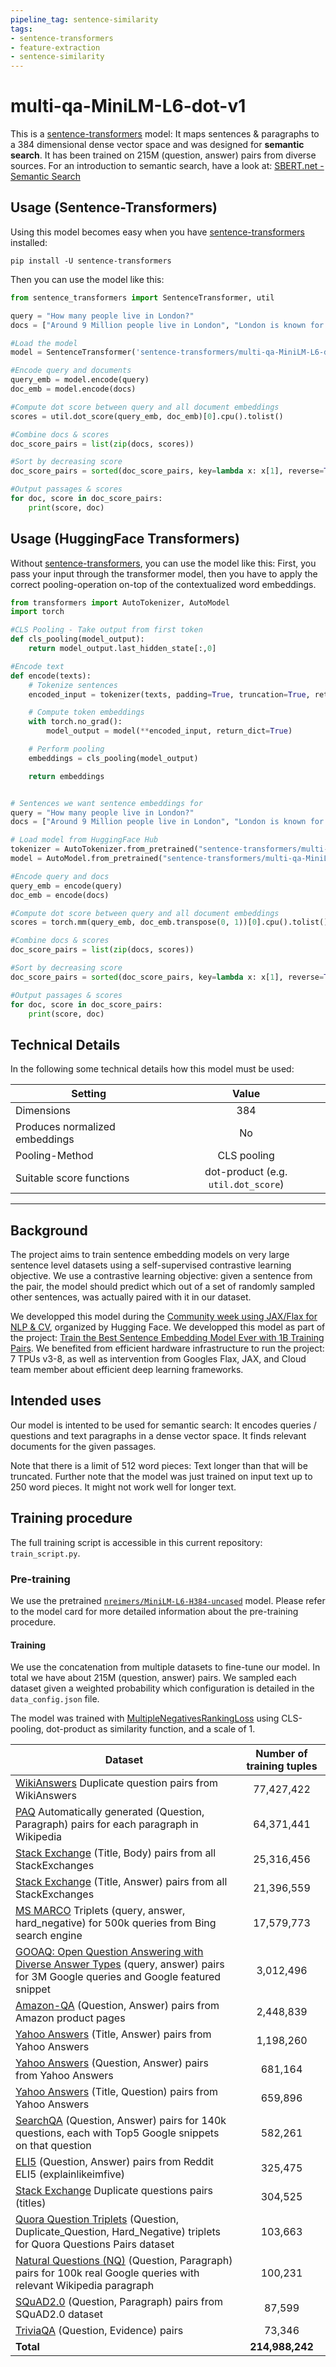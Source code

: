 ```yaml
---
pipeline_tag: sentence-similarity
tags:
- sentence-transformers
- feature-extraction
- sentence-similarity
---
```


# multi-qa-MiniLM-L6-dot-v1
This is a [sentence-transformers](https://www.SBERT.net) model: It maps sentences & paragraphs to a 384 dimensional dense vector space and was designed for **semantic search**. It has been trained on 215M (question, answer) pairs from diverse sources. For an introduction to semantic search, have a look at: [SBERT.net - Semantic Search](https://www.sbert.net/examples/applications/semantic-search/README.html)


## Usage (Sentence-Transformers)
Using this model becomes easy when you have [sentence-transformers](https://www.SBERT.net) installed:

```
pip install -U sentence-transformers
```

Then you can use the model like this:
```python
from sentence_transformers import SentenceTransformer, util

query = "How many people live in London?"
docs = ["Around 9 Million people live in London", "London is known for its financial district"]

#Load the model
model = SentenceTransformer('sentence-transformers/multi-qa-MiniLM-L6-dot-v1')

#Encode query and documents
query_emb = model.encode(query)
doc_emb = model.encode(docs)

#Compute dot score between query and all document embeddings
scores = util.dot_score(query_emb, doc_emb)[0].cpu().tolist()

#Combine docs & scores
doc_score_pairs = list(zip(docs, scores))

#Sort by decreasing score
doc_score_pairs = sorted(doc_score_pairs, key=lambda x: x[1], reverse=True)

#Output passages & scores
for doc, score in doc_score_pairs:
    print(score, doc)
```


## Usage (HuggingFace Transformers)
Without [sentence-transformers](https://www.SBERT.net), you can use the model like this: First, you pass your input through the transformer model, then you have to apply the correct pooling-operation on-top of the contextualized word embeddings.

```python
from transformers import AutoTokenizer, AutoModel
import torch

#CLS Pooling - Take output from first token
def cls_pooling(model_output):
    return model_output.last_hidden_state[:,0]

#Encode text
def encode(texts):
    # Tokenize sentences
    encoded_input = tokenizer(texts, padding=True, truncation=True, return_tensors='pt')

    # Compute token embeddings
    with torch.no_grad():
        model_output = model(**encoded_input, return_dict=True)

    # Perform pooling
    embeddings = cls_pooling(model_output)

    return embeddings


# Sentences we want sentence embeddings for
query = "How many people live in London?"
docs = ["Around 9 Million people live in London", "London is known for its financial district"]

# Load model from HuggingFace Hub
tokenizer = AutoTokenizer.from_pretrained("sentence-transformers/multi-qa-MiniLM-L6-dot-v1")
model = AutoModel.from_pretrained("sentence-transformers/multi-qa-MiniLM-L6-dot-v1")

#Encode query and docs
query_emb = encode(query)
doc_emb = encode(docs)

#Compute dot score between query and all document embeddings
scores = torch.mm(query_emb, doc_emb.transpose(0, 1))[0].cpu().tolist()

#Combine docs & scores
doc_score_pairs = list(zip(docs, scores))

#Sort by decreasing score
doc_score_pairs = sorted(doc_score_pairs, key=lambda x: x[1], reverse=True)

#Output passages & scores
for doc, score in doc_score_pairs:
    print(score, doc)
```

## Technical Details

In the following some technical details how this model must be used:

| Setting | Value |
| --- | :---: |
| Dimensions | 384 |
| Produces normalized embeddings | No |
| Pooling-Method | CLS pooling |
| Suitable score functions | dot-product (e.g. `util.dot_score`) |

----


## Background

The project aims to train sentence embedding models on very large sentence level datasets using a self-supervised 
contrastive learning objective. We use a contrastive learning objective: given a sentence from the pair, the model should predict which out of a set of randomly sampled other sentences, was actually paired with it in our dataset.

We developped this model during the 
[Community week using JAX/Flax for NLP & CV](https://discuss.huggingface.co/t/open-to-the-community-community-week-using-jax-flax-for-nlp-cv/7104), 
organized by Hugging Face. We developped this model as part of the project:
[Train the Best Sentence Embedding Model Ever with 1B Training Pairs](https://discuss.huggingface.co/t/train-the-best-sentence-embedding-model-ever-with-1b-training-pairs/7354). We benefited from efficient hardware infrastructure to run the project: 7 TPUs v3-8, as well as intervention from Googles Flax, JAX, and Cloud team member about efficient deep learning frameworks.

## Intended uses

Our model is intented to be used for semantic search: It encodes queries / questions and text paragraphs in a dense vector space. It finds relevant documents for the given passages.

Note that there is a limit of 512 word pieces: Text longer than that will be truncated. Further note that the model was just trained on input text up to 250 word pieces. It might not work well for longer text. 



## Training procedure

The full training script is accessible in this current repository: `train_script.py`.

### Pre-training 

We use the pretrained [`nreimers/MiniLM-L6-H384-uncased`](https://huggingface.co/nreimers/MiniLM-L6-H384-uncased) model. Please refer to the model card for more detailed information about the pre-training procedure.

#### Training

We use the concatenation from multiple datasets to fine-tune our model. In total we have about 215M (question, answer) pairs.
We sampled each dataset given a weighted probability which configuration is detailed in the `data_config.json` file.

The model was trained with [MultipleNegativesRankingLoss](https://www.sbert.net/docs/package_reference/losses.html#multiplenegativesrankingloss) using CLS-pooling, dot-product as similarity function, and a scale of 1.




| Dataset                    | Number of training tuples  |
|--------------------------------------------------------|:--------------------------:|
| [WikiAnswers](https://github.com/afader/oqa#wikianswers-corpus) Duplicate question pairs from WikiAnswers |  77,427,422 |
| [PAQ](https://github.com/facebookresearch/PAQ) Automatically generated (Question, Paragraph) pairs for each paragraph in Wikipedia | 64,371,441 |
| [Stack Exchange](https://huggingface.co/datasets/flax-sentence-embeddings/stackexchange_xml) (Title, Body) pairs from all StackExchanges  | 25,316,456 |
| [Stack Exchange](https://huggingface.co/datasets/flax-sentence-embeddings/stackexchange_xml) (Title, Answer) pairs from all StackExchanges  |  21,396,559 |
| [MS MARCO](https://microsoft.github.io/msmarco/) Triplets (query, answer, hard_negative) for 500k queries from Bing search engine |  17,579,773 |
| [GOOAQ: Open Question Answering with Diverse Answer Types](https://github.com/allenai/gooaq) (query, answer) pairs for 3M Google queries and Google featured snippet  | 3,012,496 |
| [Amazon-QA](http://jmcauley.ucsd.edu/data/amazon/qa/) (Question, Answer) pairs from Amazon product pages | 2,448,839 
| [Yahoo Answers](https://www.kaggle.com/soumikrakshit/yahoo-answers-dataset) (Title, Answer) pairs from Yahoo Answers | 1,198,260 |
| [Yahoo Answers](https://www.kaggle.com/soumikrakshit/yahoo-answers-dataset) (Question, Answer) pairs from Yahoo Answers | 681,164 |
| [Yahoo Answers](https://www.kaggle.com/soumikrakshit/yahoo-answers-dataset) (Title, Question) pairs from Yahoo Answers | 659,896 |
| [SearchQA](https://huggingface.co/datasets/search_qa) (Question, Answer) pairs for 140k questions, each with Top5 Google snippets on that question | 582,261 |
| [ELI5](https://huggingface.co/datasets/eli5) (Question, Answer) pairs from Reddit ELI5 (explainlikeimfive) | 325,475 |
| [Stack Exchange](https://huggingface.co/datasets/flax-sentence-embeddings/stackexchange_xml) Duplicate questions pairs (titles) | 304,525 |
| [Quora Question Triplets](https://quoradata.quora.com/First-Quora-Dataset-Release-Question-Pairs) (Question, Duplicate_Question, Hard_Negative) triplets for Quora Questions Pairs dataset | 103,663 |
| [Natural Questions (NQ)](https://ai.google.com/research/NaturalQuestions) (Question, Paragraph) pairs for 100k real Google queries with relevant Wikipedia paragraph | 100,231 |
| [SQuAD2.0](https://rajpurkar.github.io/SQuAD-explorer/) (Question, Paragraph) pairs from SQuAD2.0 dataset |  87,599 |
| [TriviaQA](https://huggingface.co/datasets/trivia_qa) (Question, Evidence) pairs | 73,346 |
| **Total** | **214,988,242** |